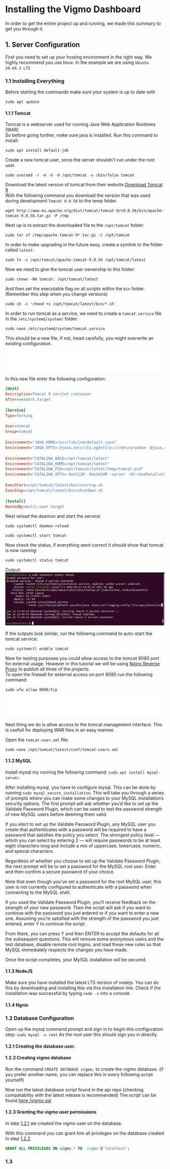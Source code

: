 # Installing the Vigmo Dashboard
In order to get the entire project up and running, we made this summary to get you through it.

## 1. Server Configuration
First you need to set up your hosting environment in the right way. We highly recommend you use linux. In the example we are using `Ubuntu 20.04.3 LTS`

### 1.1 Installing Everything
Before starting the commands make sure your system is up to date with 
```shell
sudo apt update
```
#### 1.1.1 Tomcat
Tomcat is a webserver used for running Java Web Application Runtimes (WAR)  
So before going further, make sure java is installed. Run this command to install: 
```shell
sudo apt install default-jdk
```
Create a new tomcat user, since the server shouldn't run under the root user.

```shell
sudo useradd -r -m -U -d /opt/tomcat -s /bin/false tomcat
```
Download the latest version of tomcat from their website [Download Tomcat 9](https://tomcat.apache.org/download-90.cgi)  
With the following command you download the version that was used during development `Tomcat 9.0.56` to the temp folder.

```shell
wget http://www-eu.apache.org/dist/tomcat/tomcat-9/v9.0.56/bin/apache-tomcat-9.0.56.tar.gz -P /tmp
```

Next up is to extract the downloaded file to the `/opt/tomcat` folder: 

```shell
sudo tar xf /tmp/apache-tomcat-9*.tar.gz -C /opt/tomcat
```

In order to make upgrading in the future easy, create a symlink to the folder called `latest`:

```shell
sudo ln -s /opt/tomcat/apache-tomcat-9.0.56 /opt/tomcat/latest
```

Now we need to give the tomcat user ownership to this folder: 

```shell
sudo chown -RH tomcat: /opt/tomcat/latest
```

And then set the executable flag on all scripts within the `bin` folder. (Remember this step when you change versions)

```shell
sudo sh -c 'chmod +x /opt/tomcat/latest/bin/*.sh'
```

In order to run tomcat as a service, we need to create a `tomcat.service` file in the `/etc/systemd/system/` folder:

```shell
sudo nano /etc/systemd/system/tomcat.service
```
This should be a new file, if not, tread carefully, you might overwrite an existing configuration.  

<img src="./markups/info-java-version.svg">

In this new file enter the following configuration:
```ini
[Unit]
Description=Tomcat 9 servlet container
After=network.target

[Service]
Type=forking

User=tomcat
Group=tomcat

Environment="JAVA_HOME=/usr/lib/jvm/default-java"
Environment="JAVA_OPTS=-Djava.security.egd=file:///dev/urandom -Djava.awt.headless=true"

Environment="CATALINA_BASE=/opt/tomcat/latest"
Environment="CATALINA_HOME=/opt/tomcat/latest"
Environment="CATALINA_PID=/opt/tomcat/latest/temp/tomcat.pid"
Environment="CATALINA_OPTS=-Xms512M -Xmx1024M -server -XX:+UseParallelGC"

ExecStart=/opt/tomcat/latest/bin/startup.sh
ExecStop=/opt/tomcat/latest/bin/shutdown.sh

[Install]
WantedBy=multi-user.target
```

Next reload the deamon and start the service: 

```shell
sudo systemctl daemon-reload
```
```shell
sudo systemctl start tomcat
```

Now check the status, if everything went correct it should show that tomcat is now running: 

```shell
sudo systemctl status tomcat
```
Output:  
<img src="./images/tomcat-running.png">

If the outputs look similar, run the following command to auto-start the tomcat service: 

```shell
sudo systemctl enable tomcat
```

Now for testing purposes you could allow access to the tomcat 8080 port for external usage. 
However in this tutorial we will be using [Nginx Reverse Proxy](https://linuxize.com/post/nginx-reverse-proxy/) to publish all three of the projects.  
To open the firewall for external access on port 8080 run the following command:  
```shell
sudo ufw allow 8080/tcp
```
<img src="./markups/danger-firewall.svg">

Next thing we do is allow access to the tomcat management interface. This is usefull for deploying WAR files in an easy manner.  

Open the `tomcat-user.xml` file: 
```shell
sudo nano /opt/tomcat/latest/conf/tomcat-users.xml
```

#### 1.1.2 MySQL
Install mysql my running the following command: `sudo apt install mysql-server`.

After installing mysql, you have to configure mysql. This can be done by running `sudo mysql_secure_installation`.
This will take you through a series of prompts where you can make some changes to your MySQL installation’s security options. The first prompt will ask whether you’d like to set up the Validate Password Plugin, which can be used to test the password strength of new MySQL users before deeming them valid.

If you elect to set up the Validate Password Plugin, any MySQL user you create that authenticates with a password will be required to have a password that satisfies the policy you select. The strongest policy level — which you can select by entering 2 — will require passwords to be at least eight characters long and include a mix of uppercase, lowercase, numeric, and special characters.

Regardless of whether you choose to set up the Validate Password Plugin, the next prompt will be to set a password for the MySQL root user. Enter and then confirm a secure password of your choice.

Note that even though you’ve set a password for the root MySQL user, this user is not currently configured to authenticate with a password when connecting to the MySQL shell.

If you used the Validate Password Plugin, you’ll receive feedback on the strength of your new password. Then the script will ask if you want to continue with the password you just entered or if you want to enter a new one. Assuming you’re satisfied with the strength of the password you just entered, enter Y to continue the script.

From there, you can press Y and then ENTER to accept the defaults for all the subsequent questions. This will remove some anonymous users and the test database, disable remote root logins, and load these new rules so that MySQL immediately respects the changes you have made.

Once the script completes, your MySQL installation will be secured.

#### 1.1.3 NodeJS
Make sure you have installed the latest LTS version of nodejs. You can do this by downloading and installing this via this installation link. Check if the installation was successful by typing `node -v` into a console.

#### 1.1.4 Ngnix

### 1.2 Database Configuration
Open up the mysql command prompt and sign in to begin this configuration step: 
`sudo mysql -u root` As the root user this should sign you in directly.

#### 1.2.1 Creating the database user.

#### 1.2.2 Creating vigmo database

Run the command `CREATE DATABASE vigmo;` to create the vigmo database. (if you prefer another name, you can replace this in every following script yourself)

Now run the latest database script found in the api repo (checking compatability with the latest release is recommended)
The script can be found [here /vigmo.sql](https://github.com/NHL-S-Vigmo/Api/blob/master/vigmo.sql)

#### 1.2.3 Granting the vigmo user permissions
In step [1.2.1](#121-creating-the-database-user) we created the vigmo user on the database.

With this command you can grant him all privileges on the database created in step [1.2.2](#122-creating-vigmo-database)

```sql
GRANT ALL PRIVILEGES ON vigmo.* TO 'vigmo'@'localhost';
```

### 1.3 
